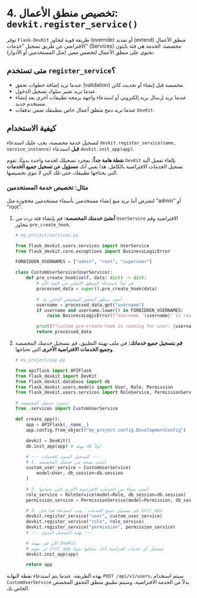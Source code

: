 # 4. تخصيص منطق الأعمال: `devkit.register_service()`

توفر `Flask-DevKit` طريقة قوية لتجاوز (override) أو تمديد (extend) منطق الأعمال الافتراضي عن طريق تسجيل "خدمات" (Services) مخصصة. الخدمة هي فئة بايثون تحتوي على منطق الأعمال لتخصص معين (مثل المستخدمين أو الأدوار).

## متى تستخدم `register_service`؟

- عندما تريد إضافة خطوات تحقق (validation) مخصصة قبل إنشاء أو تحديث كائن.
- عندما تريد تغيير سلوك تسجيل الدخول.
- عندما تريد إرسال بريد إلكتروني أو استدعاء واجهة برمجة تطبيقات أخرى بعد إنشاء مستخدم جديد.
- عندما تريد دمج منطق أعمال خاص بتطبيقك ضمن تدفقات `DevKit`.

## كيفية الاستخدام

لتسجيل خدمة مخصصة، يجب عليك استدعاء `devkit.register_service(name, service_instance)` **قبل** استدعاء `devkit.init_app(app)`.

**نقطة هامة جداً:** بمجرد تسجيلك لخدمة واحدة يدويًا، تقوم `DevKit` بإلغاء تفعيل آلية تسجيل الخدمات الافتراضية بالكامل. هذا يعني أنك **مسؤول عن تسجيل جميع الخدمات** التي يحتاجها تطبيقك، حتى تلك التي لا تنوي تخصيصها.

### مثال: تخصيص خدمة المستخدمين

لنفترض أننا نريد منع إنشاء مستخدمين بأسماء مستخدمين محجوزة مثل "admin" أو "root".

1.  **أنشئ خدمتك المخصصة:**
    قم بإنشاء فئة ترث من `UserService` الافتراضية وقم بتجاوز `pre_create_hook`.

    ```python
    # my_project/services.py

    from flask_devkit.users.services import UserService
    from flask_devkit.core.exceptions import BusinessLogicError

    FORBIDDEN_USERNAMES = ["admin", "root", "superuser"]

    class CustomUserService(UserService):
        def pre_create_hook(self, data: dict) -> dict:
            # قم أولاً باستدعاء المنطق الأصلي في الفئة الأم
            processed_data = super().pre_create_hook(data)

            # أضف منطق التحقق المخصص الخاص بك
            username = processed_data.get("username")
            if username and username.lower() in FORBIDDEN_USERNAMES:
                raise BusinessLogicError(f"Username '{username}' is reserved.")

            print(f"Custom pre-create hook is running for user: {username}")
            return processed_data
    ```

2.  **قم بتسجيل جميع خدماتك:**
    في ملف تهيئة التطبيق، قم بتسجيل خدمتك المخصصة **وجميع الخدمات الافتراضية الأخرى** التي تحتاجها.

    ```python
    # my_project/app.py

    from apiflask import APIFlask
    from flask_devkit import DevKit
    from flask_devkit.database import db
    from flask_devkit.users.models import User, Role, Permission
    from flask_devkit.users.services import RoleService, PermissionService

    # استورد خدمتك المخصصة
    from .services import CustomUserService

    def create_app():
        app = APIFlask(__name__)
        app.config.from_object("my_project.config.DevelopmentConfig")

        devkit = DevKit()
        db.init_app(app) # تهيئة db أولاً

        # --- التسجيل اليدوي للخدمات ---
        # 1. أنشئ نسخة من خدمتك المخصصة
        custom_user_service = CustomUserService(
            model=User, db_session=db.session
        )

        # 2. أنشئ نسخًا من الخدمات الافتراضية الأخرى التي تحتاجها
        role_service = RoleService(model=Role, db_session=db.session)
        permission_service = PermissionService(model=Permission, db_session=db.session)

        # 3. قم بتسجيل جميع الخدمات. يجب استدعاء هذا قبل init_app
        devkit.register_service("user", custom_user_service)
        devkit.register_service("role", role_service)
        devkit.register_service("permission", permission_service)
        # --- نهاية التسجيل اليدوي ---

        # الآن قم بتهيئة DevKit
        # لن تقوم init_app بتسجيل أي خدمات افتراضية لأنك سجلتها يدويًا
        devkit.init_app(app)

        return app
    ```

بهذه الطريقة، عندما يتم استدعاء نقطة النهاية `POST /api/v1/users`، سيتم استخدام `CustomUserService` بدلاً من الخدمة الافتراضية، وسيتم تطبيق منطق التحقق المخصص الخاص بك.
